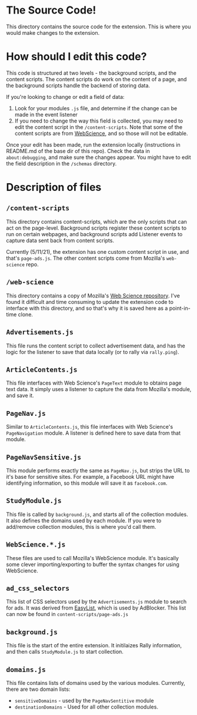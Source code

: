 # The Source Code!

This directory contains the source code for the extension.  This is where you would make changes to the extension.  

# How should I edit this code?

This code is structured at two levels - the background scripts, and the content scripts.  The content scripts do work on the content of a page, and the background scripts handle the backend of storing data.

If you're looking to change or edit a field of data:
  1. Look for your modules `.js` file, and determine if the change can be made in the event listener
  2. If you need to change the way this field is collected, you may need to edit the content script in the `/content-scripts`. Note that some of the content scripts are from [WebScience](https://github.com/mozilla-rally/web-science), and so those will not be editable.

Once your edit has been made, run the extension locally (instructions in README.md of the base dir of this repo).  Check the data in `about:debugging`, and make sure the changes appear.  You might have to edit the field description in the `/schemas` directory.

# Description of files

## `/content-scripts`

This directory contains content-scripts, which are the only scripts that can act on the page-level.  Background scripts register these content scripts to run on certain webpages, and background scripts add Listener events to capture data sent back from content scripts.

Currently (5/11/21), the extension has one custom content script in use, and that's `page-ads.js`.  The other content scripts come from Mozilla's `web-science` repo.

## `/web-science`

This directory contains a copy of Mozilla's [Web Science repository](https://github.com/mozilla-rally/web-science). I've found it difficult and time consuming to update the extension code to interface with this directory, and so that's why it is saved here as a point-in-time clone.

## `Advertisements.js`

This file runs the content script to collect advertisement data, and has the logic for the listener to save that data locally (or to rally via `rally.ping`).

## `ArticleContents.js`

This file interfaces with Web Science's `PageText` module to obtains page text data.  It simply uses a listener to capture the data from Mozilla's module, and save it.

## `PageNav.js`

Similar to `ArticleContents.js`,  this file interfaces with Web Science's `PageNavigation` module.  A listener is defined here to save data from that module.


## `PageNavSensitive.js`

This module performs exactly the same as `PageNav.js`, but strips the URL to it's base for sensitive sites.  For example, a Facebook URL might have identifying information, so this module will save it as `facebook.com`.

## `StudyModule.js`

This file is called by `background.js`, and starts all of the collection modules.  It also defines the domains used by each module.  If you were to add/remove collection modules, this is where you'd call them.

## `WebScience.*.js`

These files are used to call Mozilla's WebScience module.  It's basically some clever importing/exporting to buffer the syntax changes for using WebScience.

## `ad_css_selectors`

This list of CSS selectors used by the `Advertisements.js` module to search for ads.  It was derived from [EasyList](https://easylist.to/), which is used by AdBlocker. This list can now be found in `content-scripts/page-ads.js`

## `background.js`

This file is the start of the entire extension. It initilaizes Rally information, and then calls `StudyModule.js` to start collection.

## `domains.js`

This file contains lists of domains used by the various modules.  Currently, there are two domain lists:

* `sensitiveDomains` - used by the `PageNavSentitive` module
* `destinationDomains` - Used for all other collection modules.


